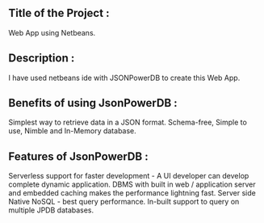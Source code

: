 ## Title of the Project :
Web App using Netbeans. 
## Description : 
I have used netbeans ide with JSONPowerDB to create this Web App.
## Benefits of using JsonPowerDB : 
Simplest way to retrieve data in a JSON format. Schema-free, Simple to use, Nimble and In-Memory database.
## Features of JsonPowerDB :
Serverless support for faster development - A UI developer can develop complete dynamic application.
DBMS with built in web / application server and embedded caching makes the performance lightning fast.
Server side Native NoSQL - best query performance.
In-built support to query on multiple JPDB databases.
